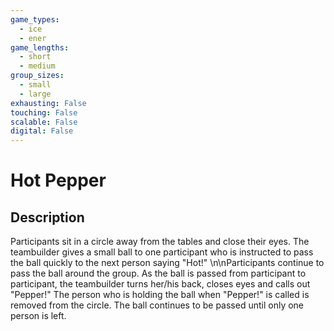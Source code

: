 ```yaml
---
game_types:
  - ice
  - ener
game_lengths:
  - short
  - medium
group_sizes:
  - small
  - large
exhausting: False
touching: False
scalable: False
digital: False
---
```

# Hot Pepper

## Description
Participants sit in a circle away from the tables and close their eyes. The teambuilder gives a small ball to one participant who is instructed to pass the ball quickly to the next person saying "Hot!" \n\nParticipants continue to pass the ball around the group. As the ball is passed from participant to participant, the teambuilder turns her/his back, closes eyes and calls out "Pepper!" The person who is holding the ball when "Pepper!" is called is removed from the circle. The ball continues to be passed until only one person is left.
